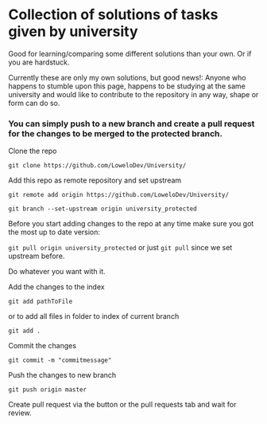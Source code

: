 # Collection of solutions of tasks given by university

Good for learning/comparing some different solutions than your own. Or if you are hardstuck.

Currently these are only my own solutions, but good news!:
Anyone who happens to stumble upon this page, happens to be studying at the same university and would like to contribute to the repository in any way, shape or form can do so.


### You can simply push to a new branch and create a pull request for the changes to be merged to the protected branch.

Clone the repo

```git clone https://github.com/LoweloDev/University/```

Add this repo as remote repository and set upstream

```git remote add origin https://github.com/LoweloDev/University/``` 

```git branch --set-upstream origin university_protected```

Before you start adding changes to the repo at any time make sure you got the most up to date version:

```git pull origin university_protected``` or just ```git pull``` since we set upstream before.

Do whatever you want with it. 

Add the changes to the index 

```git add pathToFile``` 

or to add all files in folder to index of current branch 

```git add .```

Commit the changes 

```git commit -m "commitmessage"``` 

Push the changes to new branch

```git push origin master``` 

Create pull request via the button or the pull requests tab and wait for review.
